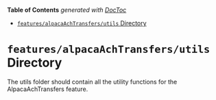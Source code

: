 <!-- START doctoc generated TOC please keep comment here to allow auto update -->
<!-- DON'T EDIT THIS SECTION, INSTEAD RE-RUN doctoc TO UPDATE -->

**Table of Contents** _generated with [DocToc](https://github.com/thlorenz/doctoc)_

- [`features/alpacaAchTransfers/utils` Directory](#featuresalpacaachtransfersutils-directory)

<!-- END doctoc generated TOC please keep comment here to allow auto update -->

# `features/alpacaAchTransfers/utils` Directory

The utils folder should contain all the utility functions for the AlpacaAchTransfers feature.
